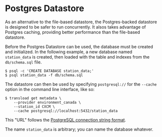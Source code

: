 # Postgres Datastore

As an alternative to the file-based datastore, the Postgres-backed datastore is designed to be safer to run concurrently. It alsos takes advantage of Postgres caching, providing better performance than the file-based datastore.

Before the Postgres Datastore can be used, the database must be created and initialized. In the following example, a new database named `station_data` is created, then loaded with the table and indexes from the `db/schema.sql` file.

```
$ psql -c 'CREATE DATABASE station_data;'
$ psql station_data -f db/schema.sql
```

The datastore can then be used by specifying `postgresql://` for the `--cache` option in the command line interface, like so:

```
$ transload get metadata \
    --provider environment_canada \
    --station_id CXCM \
    --cache postgresql://localhost:5432/station_data
```

This "URL" follows the [PostgreSQL connection string format](https://www.postgresql.org/docs/current/libpq-connect.html#LIBPQ-CONNSTRING).

The name `station_data` is arbitrary; you can name the database whatever.